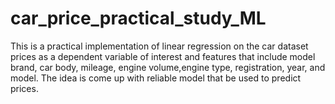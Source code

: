 # car_price_practical_study_ML

This is a practical implementation of linear regression on the car dataset prices as a dependent variable of interest and features that include model brand, car body, mileage, engine volume,engine type, registration, year, and model. The idea is come up with reliable model that be used to predict prices.
